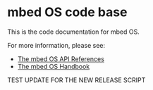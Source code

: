 # mbed OS code base

This is the code documentation for mbed OS.

For more information, please see:

* [The mbed OS API References](https://docs.mbed.com/docs/mbed-os-api-reference/)
* [The mbed OS Handbook](https://docs.mbed.com/docs/mbed-os-handbook/)

TEST UPDATE FOR THE NEW RELEASE SCRIPT
